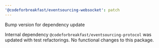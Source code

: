 ```yaml
---
'@codeforbreakfast/eventsourcing-websocket': patch
---
```


Bump version for dependency update

Internal dependency `@codeforbreakfast/eventsourcing-protocol` was updated with test refactorings. No functional changes to this package.
